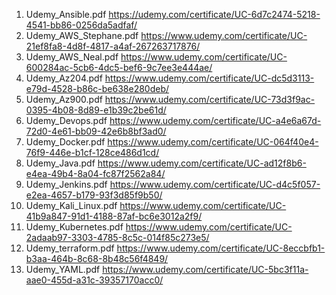 1. Udemy_Ansible.pdf https://udemy.com/certificate/UC-6d7c2474-5218-4541-bb86-0256da5adfaf/
2. Udemy_AWS_Stephane.pdf https://www.udemy.com/certificate/UC-21ef8fa8-4d8f-4817-a4af-267263717876/
3. Udemy_AWS_Neal.pdf https://www.udemy.com/certificate/UC-600284ac-5cb6-4dc5-bef6-9c7ee3e444ae/
4. Udemy_Az204.pdf https://www.udemy.com/certificate/UC-dc5d3113-e79d-4528-b86c-be638e280deb/
5. Udemy_Az900.pdf https://www.udemy.com/certificate/UC-73d3f9ac-0395-4b08-8d89-e1b39c2be61d/
6. Udemy_Devops.pdf https://www.udemy.com/certificate/UC-a4e6a67d-72d0-4e61-bb09-42e6b8bf3ad0/
7. Udemy_Docker.pdf https://www.udemy.com/certificate/UC-064f40e4-76f9-446e-b1cf-128ce486d1cd/
8. Udemy_Java.pdf https://www.udemy.com/certificate/UC-ad12f8b6-e4ea-49b4-8a04-fc87f2562a84/
9. Udemy_Jenkins.pdf https://www.udemy.com/certificate/UC-d4c5f057-e2ea-4657-b179-93f3d85f9b50/
10. Udemy_Kali_Linux.pdf https://www.udemy.com/certificate/UC-41b9a847-91d1-4188-87af-bc6e3012a2f9/
11. Udemy_Kubernetes.pdf https://www.udemy.com/certificate/UC-2adaab97-3303-4785-8c5c-014f85c273e5/
12. Udemy_terraform.pdf https://www.udemy.com/certificate/UC-8eccbfb1-b3aa-464b-8c68-8b48c56f4849/
13. Udemy_YAML.pdf https://www.udemy.com/certificate/UC-5bc3f11a-aae0-455d-a31c-39357170acc0/
